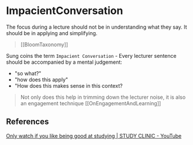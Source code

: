 # ImpacientConversation

The focus during a lecture should not be in understanding what they say.
It should be in applying and simplifying.

> [[BloomTaxonomy]]

Sung coins the term `Impacient Conversation` -
Every lecturer sentence should be accompanied by a mental judgement:

- "so what?"
- "how does this apply"
- "How does this makes sense in this context?

> Not only does this help in trimming down the lecturer noise,
> it is also an engagement technique [[OnEngagementAndLearning]]

## References

[Only watch if you like being good at studying | STUDY CLINIC - YouTube](https://www.youtube.com/watch?v=79DPLMHYVjQ)

